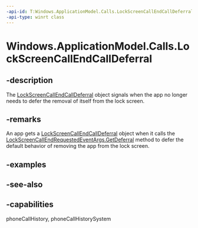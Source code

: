 ```yaml
---
-api-id: T:Windows.ApplicationModel.Calls.LockScreenCallEndCallDeferral
-api-type: winrt class
---
```


<!-- Class syntax.
public class LockScreenCallEndCallDeferral : Windows.ApplicationModel.Calls.ILockScreenCallEndCallDeferral
-->

# Windows.ApplicationModel.Calls.LockScreenCallEndCallDeferral

## -description
The [LockScreenCallEndCallDeferral](lockscreencallendcalldeferral.md) object signals when the app no longer needs to defer the removal of itself from the lock screen.

## -remarks
An app gets a [LockScreenCallEndCallDeferral](lockscreencallendcalldeferral.md) object when it calls the [LockScreenCallEndRequestedEventArgs.GetDeferral](lockscreencallendrequestedeventargs_getdeferral.md) method to defer the default behavior of removing the app from the lock screen.

## -examples

## -see-also

## -capabilities
phoneCallHistory, phoneCallHistorySystem
